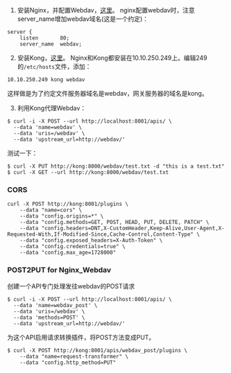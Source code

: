 1. 安装Nginx，并配置Webdav，[这里](https://github.com/wbwangk/wbwangk.github.io/wiki/nginx)。 
   nginx配置webdav时，注意server_name增加webdav域名(这是一个约定)：  
```nginx
server {
    listen       80;
    server_name  webdav;

```
2. 安装Kong，[这里](https://github.com/wbwangk/wbwangk.github.io/wiki/Kong#kong%E5%AE%89%E8%A3%85)。 
  Nginx和Kong都安装在10.10.250.249上。编辑249的`/etc/hosts`文件，添加：
```
10.10.250.249 kong webdav
```
这样做是为了约定文件服务器域名是webdav，网关服务器的域名是kong。  

3. 利用Kong代理Webdav：
```
$ curl -i -X POST --url http://localhost:8001/apis/ \
  --data 'name=webdav' \
  --data 'uris=/webdav' \
  --data 'upstream_url=http://webdav/'
```
测试一下：
```
$ curl -X PUT http://kong:8000/webdav/test.txt -d "this is a test.txt"
$ curl -X GET --url http://kong:8000/webdav/test.txt
```

### CORS
```
curl -X POST http://kong:8001/plugins \
    --data "name=cors" \
    --data "config.origins=*" \
    --data "config.methods=GET, POST, HEAD, PUT, DELETE, PATCH" \
    --data "config.headers=DNT,X-CustomHeader,Keep-Alive,User-Agent,X-Requested-With,If-Modified-Since,Cache-Control,Content-Type" \
    --data "config.exposed_headers=X-Auth-Token" \
    --data "config.credentials=true" \
    --data "config.max_age=1728000"
```

### POST2PUT for Nginx_Webdav
创建一个API专门处理发往webdav的POST请求
```
$ curl -i -X POST --url http://localhost:8001/apis/ \
  --data 'name=webdav_post' \
  --data 'uris=/webdav' \
  --data 'methods=POST' \
  --data 'upstream_url=http://webdav/'
```
为这个API启用请求转换插件，将POST方法变成PUT。
```
$ curl -X POST http://kong:8001/apis/webdav_post/plugins \
    --data "name=request-transformer" \
    --data "config.http_method=PUT" 
```